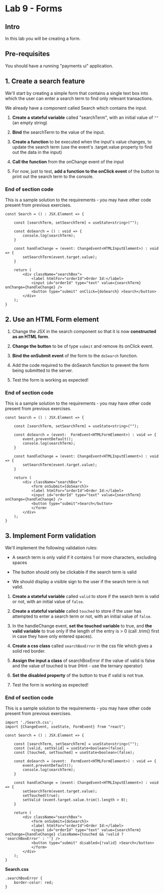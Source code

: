 # Lab 9 - Forms

## Intro

In this lab you will be creating a form. 

## Pre-requisites

You should have a running "payments ui" application.

## 1. Create a search feature

We'll start by creating a simple form that contains a single text box into which the user can enter a search term to find only relevant transactions.

We already have a component called Search which contains the input.

1. **Create a stateful variable** called "searchTerm", with an initial value of `""` (an empty string)

2. **Bind** the searchTerm to the value of the input.

3. **Create a function** to be executed when the input's value changes, to update the search term (use the event's .target.value property to find out the data in the input)

4. **Call the function** from the onChange event of the input

5. For now, just to test, **add a function to the onClick event** of the button to print out the search term to the console.

### End of section code
This is a sample solution to the requirements - you may have other code present from previous exercises.

```
const Search = () : JSX.Element => {

    const [searchTerm, setSearchTerm] = useState<string>("");
    
    const doSearch = () : void => {
        console.log(searchTerm);
    }

    const handleChange = (event: ChangeEvent<HTMLInputElement>) : void => {
        setSearchTerm(event.target.value);
    }

    return (
        <div className="searchBox">
            <label htmlFor="orderId">Order Id:</label>
            <input id="orderId" type="text" value={searchTerm} onChange={handleChange} />
            <button type="submit" onClick={doSearch} >Search</button>
        </div>
    );
}
```

## 2. Use an HTML Form element

1. Change the JSX in the search component so that it is now **constructed as an HTML form**.

2. **Change the button** to be of type `submit` and remove its onClick event.

3. **Bind the onSubmit event** of the form to the `doSearch` function.

4. Add the code required to the doSearch function to prevent the form being submitted to the server.

5. Test the form is working as expected!

### End of section code
This is a sample solution to the requirements - you may have other code present from previous exercises.

```
const Search = () : JSX.Element => {

    const [searchTerm, setSearchTerm] = useState<string>("");
    
    const doSearch = (event:  FormEvent<HTMLFormElement>) : void => {
        event.preventDefault();
        console.log(searchTerm);
    }

    const handleChange = (event: ChangeEvent<HTMLInputElement>) : void => {
        setSearchTerm(event.target.value);
    }

    return (
        <div className="searchBox">
            <form onSubmit={doSearch}>
            <label htmlFor="orderId">Order Id:</label>
            <input id="orderId" type="text" value={searchTerm} onChange={handleChange} />
            <button type="submit">Search</button>
            </form>
        </div>
    );
}
```


## 3. Implement Form validation

We'll implement the following validation rules:

* A search term is only valid if it contains 1 or more characters, excluding spaces

* The button should only be clickable if the search term is valid

* We should display a visible sign to the user if the search term is not valid.

1. **Create a stateful variable** called `valid` to store if the search term is valid or not, with an initial value of `false`.

2. **Create a stateful variable** called `touched` to store if the user has attempted to enter a search term or not, with an initial value of `false`.

3. In the handleChange event, **set the touched variable** to true, and **the valid variable** to true only if the length of the entry is > 0 (call .trim() first in case they have only entered spaces).

4. **Create a css class** called `searchBoxError` in the css file which gives a solid red border.

5. **Assign the input a class** of searchBoxError if the value of valid is false and the value of touched is true (Hint - use the ternary operator)

6. **Set the disabled property** of the button to true if valid is not true.

7. Test the form is working as expected!

### End of section code
This is a sample solution to the requirements - you may have other code present from previous exercises.

```
import './Search.css';
import {ChangeEvent, useState, FormEvent} from "react";

const Search = () : JSX.Element => {

    const [searchTerm, setSearchTerm] = useState<string>("");
    const [valid, setValid] = useState<boolean>(false);
    const [touched, setTouched] = useState<boolean>(false);

    const doSearch = (event:  FormEvent<HTMLFormElement>) : void => {
        event.preventDefault();
        console.log(searchTerm);
    }

    const handleChange = (event: ChangeEvent<HTMLInputElement>) : void => {
        setSearchTerm(event.target.value);
        setTouched(true);
        setValid (event.target.value.trim().length > 0);
    }

    return (
        <div className="searchBox">
            <form onSubmit={doSearch}>
            <label htmlFor="orderId">Order Id:</label>
            <input id="orderId" type="text" value={searchTerm} onChange={handleChange} className={touched && !valid ? 'searchBoxError' : ''} />
            <button type="submit" disabled={!valid} >Search</button>
            </form>
        </div>
    );
}

```

**Search.css**

```
.searchBoxError {
    border-color: red;
}
```
